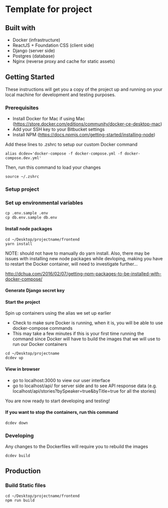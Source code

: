 # Template for project

## Built with
* Docker (infrastructure)
* ReactJS + Foundation CSS (client side)
* Django (server side)
* Postgres (database)
* Nginx (reverse proxy and cache for static assets)


## Getting Started
These instructions will get you a copy of the project up and running on your local machine for development and testing purposes.

### Prerequisites

* Install Docker for Mac if using Mac (https://store.docker.com/editions/community/docker-ce-desktop-mac)
* Add your SSH key to your Bitbucket settings
* Install NPM (https://docs.npmjs.com/getting-started/installing-node)


Add these lines to .zshrc to setup our custom Docker command
```
alias dcdev='docker-compose -f docker-compose.yml -f docker-compose.dev.yml'
```

Then, run this command to load your changes
```
source ~/.zshrc
```

### Setup project

### Set up environmental variables
```
cp .env.sample .env
cp db.env.sample db.env
```

#### Install node packages
```
cd ~/Desktop/projectname/frontend
yarn install
```

NOTE: should not have to manually do yarn install. Also, there may be issues with installing new node packages while devloping, making you have to restart the Docker container, will need to investigate further...

http://dchua.com/2016/02/07/getting-npm-packages-to-be-installed-with-docker-compose/

#### Generate Django secret key



#### Start the project
Spin up containers using the alias we set up earlier

* Check to make sure Docker is running, when it is, you will be able to use docker-compose commands
* This may take a few minutes if this is your first time running the command since Docker will have to build the images that we will use to run our Docker containers

```
cd ~/Desktop/projectname
dcdev up
```


#### View in browser
* go to localhost:3000 to view our user interface
* go to localhost/api/ for server side and to see API response data (e.g. localhost/api/stories?bySpeaker=true&byTitle=true for all the stories)

You are now ready to start developing and testing!

#### If you want to stop the containers, run this command
```
dcdev down
```

### Developing


Any changes to the Dockerfiles will require you to rebuild the images
```
dcdev build
```


## Production

### Build Static files
```
cd ~/Desktop/projectname/frontend
npm run build
```

